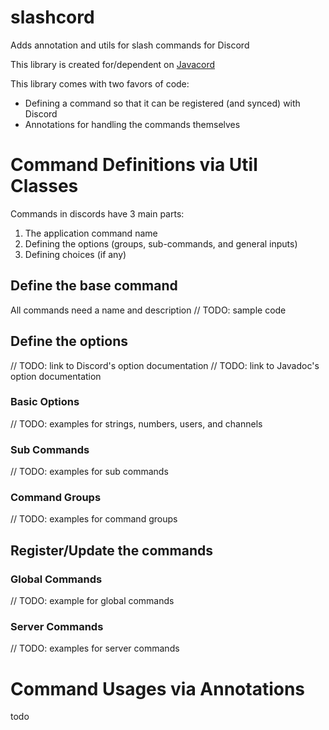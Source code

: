 # slashcord
Adds annotation and utils for slash commands for Discord

This library is created for/dependent on [Javacord](https://github.com/Javacord/Javacord)

This library comes with two favors of code:

- Defining a command so that it can be registered (and synced) with Discord
- Annotations for handling the commands themselves

# Command Definitions via Util Classes
Commands in discords have 3 main parts:
1. The application command name
2. Defining the options (groups, sub-commands, and general inputs)
3. Defining choices (if any)

## Define the base command
All commands need a name and description
// TODO: sample code

## Define the options
// TODO: link to Discord's option documentation
// TODO: link to Javadoc's option documentation
### Basic Options
// TODO: examples for strings, numbers, users, and channels
### Sub Commands
// TODO: examples for sub commands
### Command Groups
// TODO: examples for command groups

## Register/Update the commands
### Global Commands
// TODO: example for global commands
### Server Commands
// TODO: examples for server commands

# Command Usages via Annotations
todo